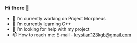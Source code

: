 ### Hi there 👋

- 🔭 I’m currently working on Project Morpheus
- 🌱 I’m currently learning C++
- 🤔 I’m looking for help with my project
- 📫 How to reach me: 
      E-mail - krystian123kgb@gmail.com
